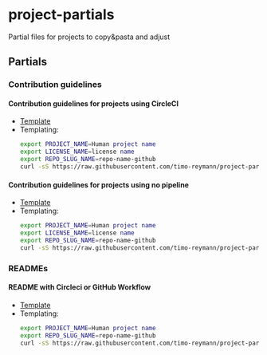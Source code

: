 project-partials
===

Partial files for projects to copy&pasta and adjust

## Partials

### Contribution guidelines

#### Contribution guidelines for projects using CircleCI

- [Template](./partials/CONTRIBUTING.circleci.md)
- Templating:
  ```bash
  export PROJECT_NAME=Human project name
  export LICENSE_NAME=license name
  export REPO_SLUG_NAME=repo-name-github
  curl -sS https://raw.githubusercontent.com/timo-reymann/project-partials/main/partials/CONTRIBUTING.circleci.md | envsubst
  ```

#### Contribution guidelines for projects using no pipeline

- [Template](./partials/CONTRIBUTING.no-pipeline.md)
- Templating:
  ```bash
  export PROJECT_NAME=Human project name
  export LICENSE_NAME=license name
  export REPO_SLUG_NAME=repo-name-github
  curl -sS https://raw.githubusercontent.com/timo-reymann/project-partials/main/partials/CONTRIBUTING.no-pipeline.md | envsubst
  ```



### READMEs

#### README with Circleci or GitHub Workflow

- [Template](./partials/README.general.md)
- Templating:
  ```bash
  export PROJECT_NAME=Human project name
  export REPO_SLUG_NAME=repo-name-github
  curl -sS https://raw.githubusercontent.com/timo-reymann/project-partials/main/partials/README.general.md | envsubst
  ```

